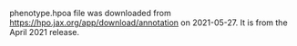 phenotype.hpoa file was downloaded from https://hpo.jax.org/app/download/annotation on 2021-05-27. It is from the April 2021 release.

